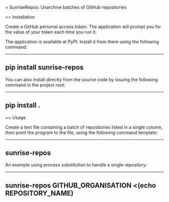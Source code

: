 = SunriseRepos: Unarchive batches of GitHub repositories


== Installation

Create a GitHub personal access token. The application will prompt you
for the value of your token each time you run it.

The application is available at PyPI. Install it from there using the following
command:

----
pip install sunrise-repos
----

You can also install directly from the source code by issuing the following
command in the project root:

----
pip install .
----


== Usage

Create a text file containing a batch of repositories listed in a
single column, then point the program to the file, using the following
command template:

----
sunrise-repos <GitHub organisation> <CSV file>
----

An example using process substitution to handle a single repository:

----
sunrise-repos GITHUB_ORGANISATION <(echo REPOSITORY_NAME)
----
